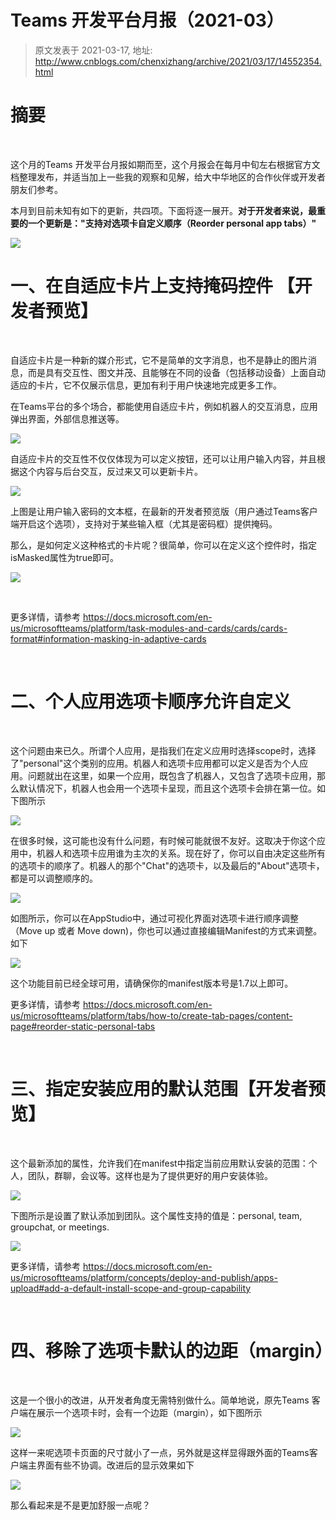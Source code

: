 # Teams 开发平台月报（2021-03） 
> 原文发表于 2021-03-17, 地址: http://www.cnblogs.com/chenxizhang/archive/2021/03/17/14552354.html 


摘要
==


 

这个月的Teams 开发平台月报如期而至，这个月报会在每月中旬左右根据官方文档整理发布，并适当加上一些我的观察和见解，给大中华地区的合作伙伴或开发者朋友们参考。


本月到目前未知有如下的更新，共四项。下面将逐一展开。**对于开发者来说，最重要的一个更新是："支持对选项卡自定义顺序（Reorder personal app tabs）"**

![](./images/14552354-9072-20210317222514180-1031560120.png)


一、在自适应卡片上支持掩码控件 【开发者预览】
=======================


 

自适应卡片是一种新的媒介形式，它不是简单的文字消息，也不是静止的图片消息，而是具有交互性、图文并茂、且能够在不同的设备（包括移动设备）上面自动适应的卡片，它不仅展示信息，更加有利于用户快速地完成更多工作。


在Teams平台的多个场合，都能使用自适应卡片，例如机器人的交互消息，应用弹出界面，外部信息推送等。


![](./images/14552354-9072-20210317222514944-2083580775.png)


自适应卡片的交互性不仅仅体现为可以定义按钮，还可以让用户输入内容，并且根据这个内容与后台交互，反过来又可以更新卡片。


![](./images/14552354-9072-20210317222515841-1739303077.png)


上图是让用户输入密码的文本框，在最新的开发者预览版（用户通过Teams客户端开启这个选项），支持对于某些输入框（尤其是密码框）提供掩码。


那么，是如何定义这种格式的卡片呢？很简单，你可以在定义这个控件时，指定isMasked属性为true即可。


![](./images/14552354-9072-20210317222516197-1242800648.png)


 

更多详情，请参考 <https://docs.microsoft.com/en-us/microsoftteams/platform/task-modules-and-cards/cards/cards-format#information-masking-in-adaptive-cards>



 

二、个人应用选项卡顺序允许自定义
================


 

这个问题由来已久。所谓个人应用，是指我们在定义应用时选择scope时，选择了"personal"这个类别的应用。机器人和选项卡应用都可以定义是否为个人应用。问题就出在这里，如果一个应用，既包含了机器人，又包含了选项卡应用，那么默认情况下，机器人也会用一个选项卡呈现，而且这个选项卡会排在第一位。如下图所示


![](./images/14552354-9072-20210317222518118-2134006444.png)


在很多时候，这可能也没有什么问题，有时候可能就很不友好。这取决于你这个应用中，机器人和选项卡应用谁为主次的关系。现在好了，你可以自由决定这些所有的选项卡的顺序了。机器人的那个"Chat"的选项卡，以及最后的"About"选项卡，都是可以调整顺序的。


![](./images/14552354-9072-20210317222522085-1794623758.png)


如图所示，你可以在AppStudio中，通过可视化界面对选项卡进行顺序调整（Move up 或者 Move down)，你也可以通过直接编辑Manifest的方式来调整。如下


![](./images/14552354-9072-20210317222526923-1772585291.png)


这个功能目前已经全球可用，请确保你的manifest版本号是1.7以上即可。


更多详情，请参考 <https://docs.microsoft.com/en-us/microsoftteams/platform/tabs/how-to/create-tab-pages/content-page#reorder-static-personal-tabs>



 

三、指定安装应用的默认范围【开发者预览】
====================


 

这个最新添加的属性，允许我们在manifest中指定当前应用默认安装的范围：个人，团队，群聊，会议等。这样也是为了提供更好的用户安装体验。


![](./images/14552354-9072-20210317222530377-1850286488.png)


下图所示是设置了默认添加到团队。这个属性支持的值是：personal, team, groupchat, or meetings.


![](./images/14552354-9072-20210317222531173-1134650715.png)


更多详情，请参考 <https://docs.microsoft.com/en-us/microsoftteams/platform/concepts/deploy-and-publish/apps-upload#add-a-default-install-scope-and-group-capability>


 

四、移除了选项卡默认的边距（margin）
=====================


 

这是一个很小的改进，从开发者角度无需特别做什么。简单地说，原先Teams 客户端在展示一个选项卡时，会有一个边距（margin），如下图所示


![](./images/14552354-9072-20210317222534833-1583576766.png)


这样一来呢选项卡页面的尺寸就小了一点，另外就是这样显得跟外面的Teams客户端主界面有些不协调。改进后的显示效果如下


![](./images/14552354-9072-20210317222539653-2062136126.png)


那么看起来是不是更加舒服一点呢？



 


 

